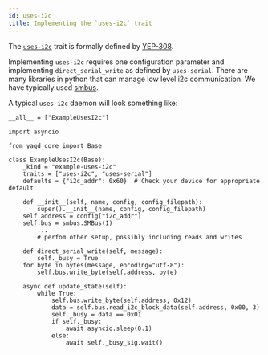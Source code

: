 ```yaml
---
id: uses-i2c
title: Implementing the `uses-i2c` trait
---
```


The [`uses-i2c`](https://yaq.fyi/traits/uses-i2c) trait is formally defined by [YEP-308](https://yeps.yaq.fyi/308).

Implementing `uses-i2c` requires one configuration parameter and implementing
`direct_serial_write` as defined by `uses-serial`.
There are many libraries in python that can manage low level i2c
communication. We have typically used
[smbus](https://pypi.org/project/smbus/).

A typical `uses-i2c` daemon will look something like:

```
__all__ = ["ExampleUsesI2c"]

import asyncio

from yaqd_core import Base

class ExampleUsesI2c(Base):
    _kind = "example-uses-i2c"
    traits = ["uses-i2c", "uses-serial"]
    defaults = {"i2c_addr": 0x60}  # Check your device for appropriate default

    def __init__(self, name, config, config_filepath):
        super().__init__(name, config, config_filepath)
	self.address = config["i2c_addr"]
	self.bus = smbus.SMBus(1)
        ...
        # perfom other setup, possibly including reads and writes

    def direct_serial_write(self, message):
        self._busy = True
	for byte in bytes(message, encoding="utf-8"):
	    self.bus.write_byte(self.address, byte)

    async def update_state(self):
        while True:
            self.bus.write_byte(self.address, 0x12)
            data = self.bus.read_i2c_block_data(self.address, 0x00, 3)
            self._busy = data == 0x01
            if self._busy:
                await asyncio.sleep(0.1)
            else:
                await self._busy_sig.wait()
```
